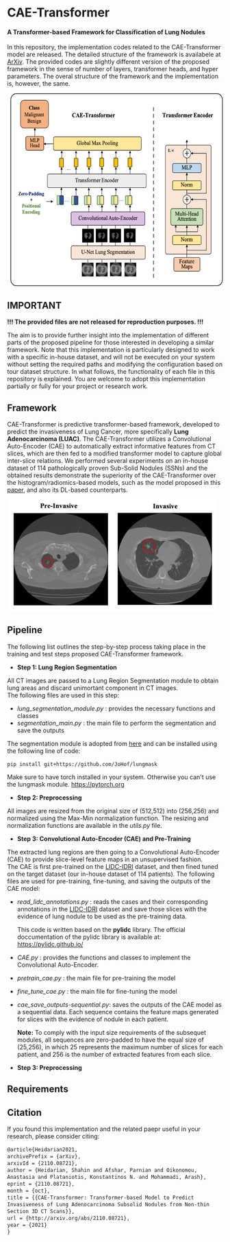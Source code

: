 # CAE-Transformer
<h4> A Transformer-based Framework for Classification of Lung Nodules </h4>

In this repository, the implementation codes related to the CAE-Transformer model are released.
The detailed structure of the framework is availabele at <a href="https://arxiv.org/abs/2110.08721">ArXiv</a>.
The provided codes are slightly different version of the proposed framework in the sense of number of layers, transformer heads, and hyper parameters. The overal structure of the framework and the implementation is, however, the same.


<img src="https://github.com/ShahinSHH/CAE-Transformer/blob/main/Figs/cae-transformer.png" width="630" height="450"/>

## IMPORTANT
<b>!!! The provided files are not released for reproduction purposes. !!!</b>

The aim is to provide further insight into  the implementation of different parts of the proposed pipeline
for those interested in developing a similar framework.
Note that this implementation is particularly designed to work with a specific in-house dataset, and will not be executed on your system without setting the
required paths and modifying the configuration based on tour dataset structure. In what follows, the functionality of each file in this repository is explained.
You are welcome to adopt this implementation partially or fully for your project or research work.


## Framework
CAE-Transformer is predictive transformer-based framework, developed to predict the invasiveness of Lung Cancer, more specifically <b>Lung Adenocarcinoma (LUAC)</b>.
The CAE-Transformer utilizes a Convolutional Auto-Encoder (CAE) to automatically extract informative features from CT
slices, which are then fed to a modified transformer model to capture global inter-slice relations.
We performed several experiments on an in-house dataset of 114 pathologically proven Sub-Solid Nodules (SSNs) and the obtained results
demonstrate the superiority of the CAE-Transformer over the histogram/radiomics-based models, such as the model proposed in this <a href="https://www.nature.com/articles/s41598-019-42340-5">paper</a>, and also
its DL-based counterparts.

<img src="https://github.com/ShahinSHH/CAE-Transformer/blob/main/Figs/sample-ct.png" width="490" height="260"/>

## Pipeline
The following list outlines the step-by-step process taking place in the training and test steps proposed CAE-Transformer framework.

* <b>Step 1: Lung Region Segmentation</b>

All CT images are passed to a Lung Region Segmentation module to obtain lung areas and discard unimortant component in CT images.
<br>
The following files are used in this step:
  * <i>lung_segmentation_module.py</i> : provides the necessary functions and classes
  * <i>segmentation_main.py</i> : the main file to perform the segmentation and save the outputs

  The segmentation module is adopted from <a href="https://github.com/JoHof/lungmask">here</a> and can be installed using the following line of code:

  ```
  pip install git+https://github.com/JoHof/lungmask
  ```

  Make sure to have torch installed in your system. Otherwise you can't use the lungmask module.
  <a href = "https://pytorch.org">https://pytorch.org</a>


* <b>Step 2: Preprocessing</b>

All images are resized from the original size of (512,512) into (256,256) and normalized using the Max-Min normalization function. The resizing and normalization functions are available in the <i>utils.py</i> file.

* <b>Step 3: Convolutional Auto-Encoder (CAE) and Pre-Training</b>

The extracted lung regions are then going to a Convolutional Auto-Encoder (CAE) to provide slice-level feature maps in an unsupervised fashion.
<br>
The CAE is first pre-trained on the <a href= "https://wiki.cancerimagingarchive.net/display/Public/LIDC-IDRI">LIDC-IDRI</a> dataset, and then fined tuned on the target dataset (our in-house dataset of 114 patients). The following files are used for pre-training, fine-tuning, and saving the outputs of the CAE model:

  * <i>read_lidc_annotations.py</i> : reads the cases and their corresponding annotations in the <a href=     "https://wiki.cancerimagingarchive.net/display/Public/LIDC-IDRI">LIDC-IDRI</a> dataset and save those slices with the evidence of lung nodule to be used as the pre-training data.
  
    This code is written based on the <b>pylidc</b> library. The official doccumentation of the pylidc library is available at: https://pylidc.github.io/
  
  * <i>CAE.py</i> : provides the functions and classes to implement the Convolutional Auto-Encoder.
  * <i>pretrain_cae.py</i> : the main file for pre-training the model 
  * <i>fine_tune_cae.py</i> : the main file for fine-tuning the model
  * <i>cae_save_outputs-sequential.py</i>: saves the outputs of the CAE model as a sequential data. Each sequence contains the feature maps generated for slices  with the evidence of nodule in each patient.

    <b>Note:</b> To comply with the input size requirements of the subsequet modules, all sequences are zero-padded to have the equal size of (25,256), in which  25   represents the maximum number of slices for each patient, and 256 is the number of extracted features from each slice.


* <b>Step 3: Preprocessing</b>




## Requirements

## Citation
If you found this implementation and the related paepr useful in your research, please consider citing:

```
@article{Heidarian2021,
archivePrefix = {arXiv},
arxivId = {2110.08721},
author = {Heidarian, Shahin and Afshar, Parnian and Oikonomou, Anastasia and Plataniotis, Konstantinos N. and Mohammadi, Arash},
eprint = {2110.08721},
month = {oct},
title = {{CAE-Transformer: Transformer-based Model to Predict Invasiveness of Lung Adenocarcinoma Subsolid Nodules from Non-thin Section 3D CT Scans}},
url = {http://arxiv.org/abs/2110.08721},
year = {2021}
}

```
